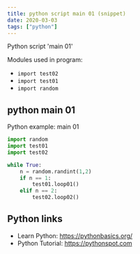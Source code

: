 ```yaml
---
title: python script main 01 (snippet)
date: 2020-03-03
tags: ["python"]
---
```

Python script 'main 01'


Modules used in program: 
* `import test02`
* `import test01`
* `import random`

## python main 01

Python example: main 01

```python
import random
import test01
import test02

while True:
	n = random.randint(1,2)
	if n == 1:
		test01.loop01()
	elif n == 2:
		test02.loop02()


```

## Python links

- Learn Python: https://pythonbasics.org/
- Python Tutorial: https://pythonspot.com
